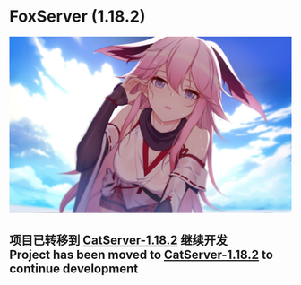 # FoxServer (1.18.2)

![](pic.jpg)

## 项目已转移到 [CatServer-1.18.2](https://github.com/Luohuayu/CatServer/tree/1.18.2) 继续开发 <br> Project has been moved to [CatServer-1.18.2](https://github.com/Luohuayu/CatServer/tree/1.18.2) to continue development
